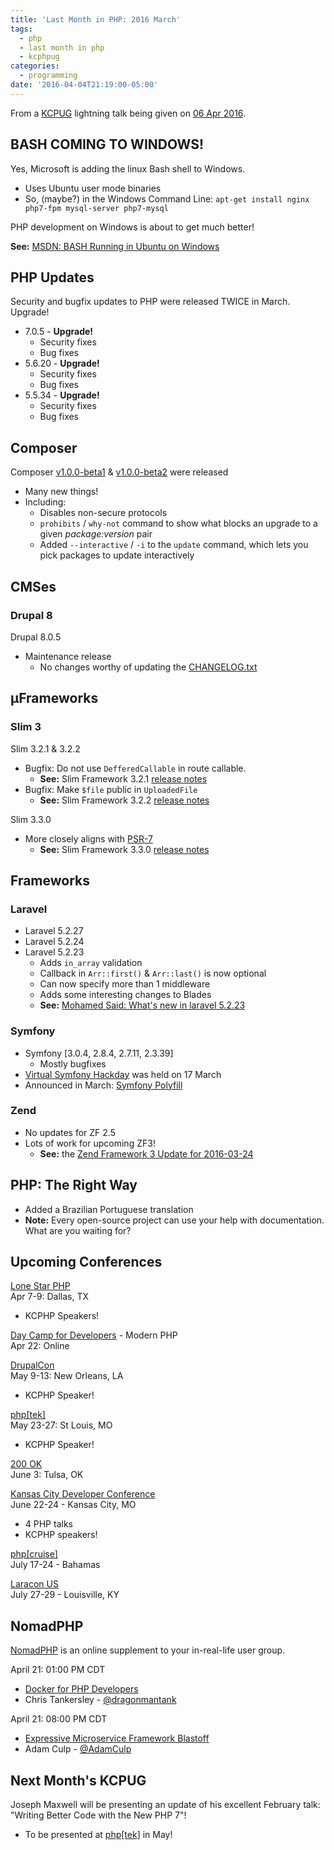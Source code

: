 ```yaml
---
title: 'Last Month in PHP: 2016 March'
tags:
  - php
  - last month in php
  - kcphpug
categories:
  - programming
date: '2016-04-04T21:19:00-05:00'
---
```


From a [KCPUG](http://kcpug.org/) lightning talk being given on [06 Apr 2016]().

## BASH COMING TO WINDOWS!

Yes, Microsoft is adding the linux Bash shell to Windows.

- Uses Ubuntu user mode binaries
- So, (maybe?) in the Windows Command Line: `apt-get install nginx php7-fpm mysql-server php7-mysql`

PHP development on Windows is about to get much better!

**See:** [MSDN: BASH Running in Ubuntu on Windows](https://msdn.microsoft.com/en-us/commandline/wsl/about)

## PHP Updates

Security and bugfix updates to PHP were released TWICE in March. Upgrade!

- 7.0.5 - **Upgrade!**
  - Security fixes
  - Bug fixes
- 5.6.20 - **Upgrade!**
  - Security fixes
  - Bug fixes
- 5.5.34 - **Upgrade!**
  - Security fixes
  - Bug fixes

## Composer

Composer [v1.0.0-beta1](https://github.com/composer/composer/releases/tag/1.0.0-beta1) & [v1.0.0-beta2](https://github.com/composer/composer/releases/tag/1.0.0-beta2) were released

- Many new things!
- Including:
  - Disables non-secure protocols
  - `prohibits` / `why-not` command to show what blocks an upgrade to a given _package:version_ pair
  - Added `--interactive` / `-i` to the `update` command, which lets you pick packages to update interactively

## CMSes

### Drupal 8

Drupal 8.0.5

- Maintenance release
  - No changes worthy of updating the [CHANGELOG.txt](http://cgit.drupalcode.org/drupal/plain/core/CHANGELOG.txt)

## μFrameworks

### Slim 3

Slim 3.2.1 & 3.2.2

- Bugfix: Do not use `DefferedCallable` in route callable.
  - **See:** Slim Framework 3.2.1 [release notes](http://www.slimframework.com/2016/03/01/slim-3.2.1.html)
- Bugfix: Make `$file` public in `UploadedFile`
  - **See:** Slim Framework 3.2.2 [release notes](http://www.slimframework.com/2016/03/05/slim-3.2.2.html)

Slim 3.3.0

- More closely aligns with [PSR-7](http://www.php-fig.org/psr/psr-7/)
  - **See:** Slim Framework 3.3.0 [release notes](http://www.slimframework.com/2016/03/10/slim-3.3.0.html)

## Frameworks

### Laravel

- Laravel 5.2.27
- Laravel 5.2.24
- Laravel 5.2.23
  - Adds `in_array` validation
  - Callback in `Arr::first()` & `Arr::last()` is now optional
  - Can now specify more than 1 middleware
  - Adds some interesting changes to Blades
  - **See:** [Mohamed Said: What's new in laravel 5.2.23](http://themsaid.github.io/laravel-5-2-23-20160305/)

### Symfony

- Symfony [3.0.4, 2.8.4, 2.7.11, 2.3.39]
  - Mostly bugfixes
- [Virtual Symfony Hackday](http://symfony.com/blog/virtual-symfony-hack-day-march-12th) was held on 17 March
- Announced in March: [Symfony Polyfill](http://symfony.com/blog/new-in-symfony-2-8-polyfill-components)

### Zend

- No updates for ZF 2.5
- Lots of work for upcoming ZF3!
  - **See:** the [Zend Framework 3 Update for 2016-03-24](http://framework.zend.com/blog/2016-03-24-zf3-update.html)

## PHP: The Right Way

- Added a Brazilian Portuguese translation
- **Note:** Every open-source project can use your help with documentation. What are you waiting for?

## Upcoming Conferences

[Lone Star PHP](http://lonestarphp.com)  
Apr 7-9: Dallas, TX

- KCPHP Speakers!

[Day Camp for Developers](https://daycamp4developers.com) - Modern PHP  
Apr 22: Online

[DrupalCon](https://events.drupal.org/neworleans2016)  
May 9-13: New Orleans, LA

- KCPHP Speaker!

[php[tek]](https://tek.phparch.com)  
May 23-27: St Louis, MO

- KCPHP Speaker!

[200 OK](http://200ok.us)  
June 3: Tulsa, OK

[Kansas City Developer Conference](http://kcdc.info)  
June 22-24 - Kansas City, MO

- 4 PHP talks
- KCPHP speakers!

[php[cruise]](https://cruise.phparch.com)  
July 17-24 - Bahamas

[Laracon US](http://laracon.us/)  
July 27-29 - Louisville, KY

## NomadPHP

[NomadPHP](http://nomadphp.com) is an online supplement to your in-real-life user group.

April 21: 01:00 PM CDT

- [Docker for PHP Developers](https://nomadphp.com/2016/01/25/docker-for-php-developers/)
- Chris Tankersley - [@dragonmantank](https://twitter.com/dragonmantank)

April 21: 08:00 PM CDT

- [Expressive Microservice Framework Blastoff](https://nomadphp.com/2016/01/25/expressive-microservice-framework-blastoff/)
- Adam Culp - [@AdamCulp](https://twitter.com/AdamCulp)

## Next Month's KCPUG

Joseph Maxwell will be presenting an update of his excellent February talk: "Writing Better Code with the New PHP 7"!

- To be presented at [php[tek]](https://tek.phparch.com) in May!
